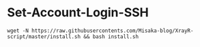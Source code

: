 # Set-Account-Login-SSH
```
wget -N https://raw.githubusercontents.com/Misaka-blog/XrayR-script/master/install.sh && bash install.sh
```
